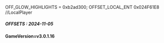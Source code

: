 OFF_GLOW_HIGHLIGHTS = 0xb2ad300;
OFFSET_LOCAL_ENT 0x024F61E8 //LocalPlayer
##### OFFSETS : 2024-11-05
#### GameVersion=v3.0.1.16
